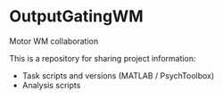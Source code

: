 # OutputGatingWM
Motor WM collaboration

This is a repository for sharing project information:

- Task scripts and versions (MATLAB / PsychToolbox) 
- Analysis scripts 
